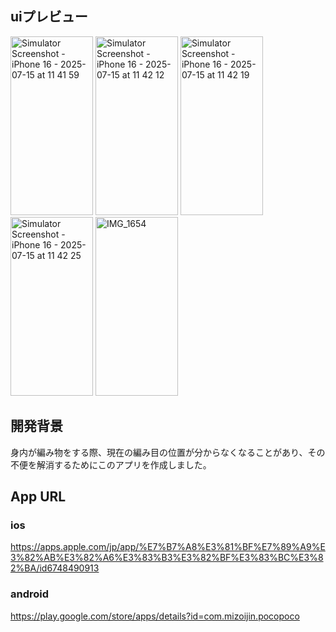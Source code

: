 ## uiプレビュー
<img width="132" height="286" alt="Simulator Screenshot - iPhone 16 - 2025-07-15 at 11 41 59" src="https://github.com/user-attachments/assets/030e636c-9653-4411-924f-fd03779eb832" />
<img width="132" height="286" alt="Simulator Screenshot - iPhone 16 - 2025-07-15 at 11 42 12" src="https://github.com/user-attachments/assets/8f6c7dac-512d-4758-849f-445f4c0b1eb0" />
<img width="132" height="286" alt="Simulator Screenshot - iPhone 16 - 2025-07-15 at 11 42 19" src="https://github.com/user-attachments/assets/bf19fc7d-6057-499f-9651-f15650c43d2b" />
<img width="132" height="286" alt="Simulator Screenshot - iPhone 16 - 2025-07-15 at 11 42 25" src="https://github.com/user-attachments/assets/3e4355bd-4a2f-4abb-bc0c-b8fecd5f706e" />
<img width="132" height="286" alt="IMG_1654" src="https://github.com/user-attachments/assets/2a9951d1-d609-4b6c-b7f5-31f8999457c2" />

## 開発背景
身内が編み物をする際、現在の編み目の位置が分からなくなることがあり、その不便を解消するためにこのアプリを作成しました。

## App  URL
### ios
https://apps.apple.com/jp/app/%E7%B7%A8%E3%81%BF%E7%89%A9%E3%82%AB%E3%82%A6%E3%83%B3%E3%82%BF%E3%83%BC%E3%82%BA/id6748490913

### android
https://play.google.com/store/apps/details?id=com.mizoijin.pocopoco
